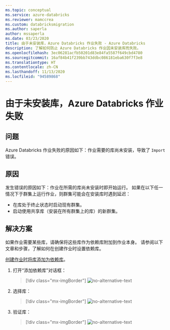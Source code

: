 ```yaml
---
ms.topic: conceptual
ms.service: azure-databricks
ms.reviewer: mamccrea
ms.custom: databricksmigration
ms.author: saperla
author: mssaperla
ms.date: 03/23/2020
title: 由于未安装库，Azure Databricks 作业失败 - Azure Databricks
description: 了解如何防止 Azure Databricks 作业因未安装库而失败。
ms.openlocfilehash: 3ec06281acfb50201d83e84fa5587f649cbd4780
ms.sourcegitcommit: 16af84b41f239bb743ddbc086181eba630f7f3e8
ms.translationtype: HT
ms.contentlocale: zh-CN
ms.lasthandoff: 11/13/2020
ms.locfileid: "94589868"
---
```

# <a name="azure-databricks-job-fails-because-library-is-not-installed"></a>由于未安装库，Azure Databricks 作业失败

## <a name="problem"></a>问题

Azure Databricks 作业失败的原因如下：作业需要的库尚未安装，导致了 `Import` 错误。

## <a name="cause"></a>原因

发生错误的原因如下：作业在所需的库尚未安装时即开始运行。 如果在以下任一情况下于群集上运行作业，则群集可能会在安装库时遇到延迟：

* 在库处于终止状态时启动现有群集。
* 启动使用共享库（安装在所有群集上的库）的新群集。

## <a name="solution"></a>解决方案

如果作业需要某些库，请确保将这些库作为依赖库附加到作业本身。 请参阅以下文章和步骤，了解如何在创建作业时设置依赖库。

[创建作业时将库添加为依赖库](/databricks/jobs#create-a-job)。

1. 打开“添加依赖库”对话框：

   > [!div class="mx-imgBorder"]
   > ![no-alternative-text](../_static/images/jobs/add-lib-azure.png)

2. 选择库：

   > [!div class="mx-imgBorder"]
   > ![no-alternative-text](../_static/images/jobs/choose-lib-azure.png)

3. 验证库：

   > [!div class="mx-imgBorder"]
   > ![no-alternative-text](../_static/images/jobs/dep-lib-azure.png)
